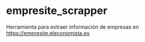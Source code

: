 # empresite_scrapper
Herramienta para extraer información de empresas en https://empresite.eleconomista.es
